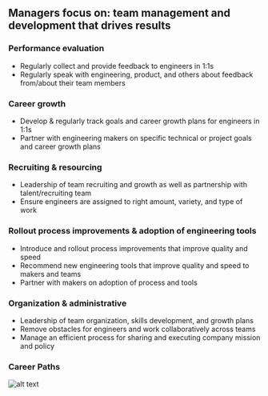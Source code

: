 Managers focus on: team management and development that drives results
--------

### Performance evaluation
* Regularly collect and provide feedback to engineers in 1:1s
* Regularly speak with engineering, product, and others about feedback from/about their team members

### Career growth
* Develop & regularly track goals and career growth plans for engineers in 1:1s
* Partner with engineering makers on specific technical or project goals and career growth plans

### Recruiting & resourcing
* Leadership of team recruiting and growth as well as partnership with talent/recruiting team
* Ensure engineers are assigned to right amount, variety, and type of work


### Rollout process improvements & adoption of engineering tools
* Introduce and rollout process improvements that improve quality and speed
* Recommend new engineering tools that improve quality and speed to makers and teams
* Partner with makers on adoption of process and tools


### Organization & administrative
* Leadership of team organization, skills development, and growth plans
* Remove obstacles for engineers and work collaboratively across teams
* Manage an efficient process for sharing and executing company mission and policy


### Career Paths
![alt text](https://github.com/Socialbakers/engineering-roles/blob/master/paths.png "Career Paths")
